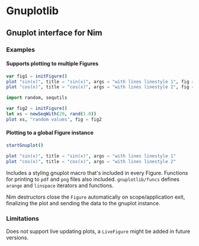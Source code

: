 # Gnuplotlib
## Gnuplot interface for Nim
### Examples
#### Supports plotting to multiple Figures
```nim
var fig1 = initFigure()
plot "sin(x)", title = "sin(x)", args = "with lines linestyle 1", fig = fig1
plot "cos(x)", title = "cos(x)", args = "with lines linestyle 2", fig = fig1

import random, sequtils

var fig2 = initFigure()
let xs = newSeqWith(20, rand(1.0))
plot xs, "random values", fig = fig2
```

#### Plotting to a global Figure instance
```nim
startGnuplot()

plot "sin(x)", title = "sin(x)", args = "with lines linestyle 1"
plot "cos(x)", title = "cos(x)", args = "with lines linestyle 2"
```

Includes a styling gnuplot macro that's included in every Figure.
Functions for printing to `pdf` and `png` files also included.
`gnuplotlib/funcs` defines `arange` and `linspace` iterators and functions.

Nim destructors close the `Figure` automatically on scope/application exit,
finalizing the plot and sending the data to the gnuplot instance.

### Limitations
Does not support live updating plots, a `LiveFigure` might be added in future versions.
